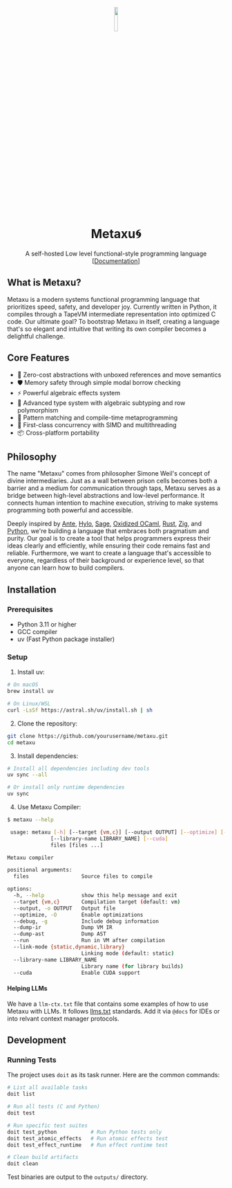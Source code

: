 <div align="center">
<img src=https://github.com/user-attachments/assets/9a8ec76c-224a-4662-96fb-bdf0b420e01f width="12%" height="12%"></img>


<h1 style="text-align: center;"> Metaxu🌀  </h1>
<p style="text-align: center;">
A self-hosted Low level functional-style programming language <br>    
[<a href="docs/index.md">Documentation</a>]
</p>
</div>

## What is Metaxu?
Metaxu is a modern systems functional programming language that prioritizes speed, safety, and developer joy. 
Currently written in Python, it compiles through a TapeVM intermediate representation into optimized C code. 
Our ultimate goal? To bootstrap Metaxu in itself, creating a language that's so elegant and intuitive 
that writing its own compiler becomes a delightful challenge.

## Core Features
- 🚀 Zero-cost abstractions with unboxed references and move semantics
- 🛡️ Memory safety through simple modal borrow checking
- ⚡ Powerful algebraic effects system
- 🧬 Advanced type system with algebraic subtyping and row polymorphism
- 🔄 Pattern matching and compile-time metaprogramming
- 🧵 First-class concurrency with SIMD and multithreading
- 📦 Cross-platform portability

## Philosophy
The name "Metaxu" comes from philosopher Simone Weil's concept of divine intermediaries. Just as a wall 
between prison cells becomes both a barrier and a medium for communication through taps, Metaxu serves 
as a bridge between high-level abstractions and low-level performance. It connects human intention to 
machine execution, striving to make systems programming both powerful and accessible.

Deeply inspired by [Ante](https://ante-lang.org), [Hylo](https://hylo-lang.org), [Sage](https://github.com/adam-mcdaniel/sage), [Oxidized OCaml](https://blog.janestreet.com/oxidizing-ocaml-locality/), [Rust](https://rust-lang.org), [Zig](https://ziglang.org), and [Python](https://www.python.org), we're building a 
language that embraces both pragmatism and purity. Our goal is to create a tool that helps programmers 
express their ideas clearly and efficiently, while ensuring their code remains fast and reliable. Furthermore, we want to create a language that's accessible to everyone, regardless of their background or experience level, so that anyone can learn how to build compilers.


## Installation

### Prerequisites
- Python 3.11 or higher
- GCC compiler
- uv (Fast Python package installer)

### Setup
1. Install uv:
```bash
# On macOS
brew install uv

# On Linux/WSL
curl -LsSf https://astral.sh/uv/install.sh | sh
```

2. Clone the repository:
```bash
git clone https://github.com/yourusername/metaxu.git
cd metaxu
```

3. Install dependencies:
```bash
# Install all dependencies including dev tools
uv sync --all

# Or install only runtime dependencies
uv sync
```

4. Use Metaxu Compiler:
```bash
$ metaxu --help

 usage: metaxu [-h] [--target {vm,c}] [--output OUTPUT] [--optimize] [--debug] [--dump-ir] [--dump-ast] [--run] [--link-mode {static,dynamic,library}]
              [--library-name LIBRARY_NAME] [--cuda]
              files [files ...]

Metaxu compiler

positional arguments:
  files                 Source files to compile

options:
  -h, --help            show this help message and exit
  --target {vm,c}       Compilation target (default: vm)
  --output, -o OUTPUT   Output file
  --optimize, -O        Enable optimizations
  --debug, -g           Include debug information
  --dump-ir             Dump VM IR
  --dump-ast            Dump AST
  --run                 Run in VM after compilation
  --link-mode {static,dynamic,library}
                        Linking mode (default: static)
  --library-name LIBRARY_NAME
                        Library name (for library builds)
  --cuda                Enable CUDA support
```
#### Helping LLMs
We have a `llm-ctx.txt` file that contains some examples of how to use Metaxu with LLMs. It follows [llms.txt](https://llmstxt.org/) standards. Add it via `@docs` for IDEs or into relvant context manager protocols.

## Development

### Running Tests
The project uses `doit` as its task runner. Here are the common commands:

```bash
# List all available tasks
doit list

# Run all tests (C and Python)
doit test

# Run specific test suites
doit test_python           # Run Python tests only
doit test_atomic_effects   # Run atomic effects test
doit test_effect_runtime   # Run effect runtime test

# Clean build artifacts
doit clean
```

Test binaries are output to the `outputs/` directory.

